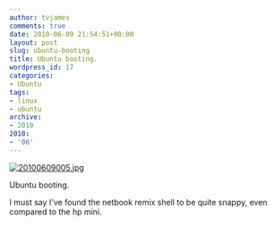 ```yaml
---
author: tvjames
comments: true
date: 2010-06-09 21:54:51+00:00
layout: post
slug: ubuntu-booting
title: Ubuntu booting.
wordpress_id: 17
categories:
- Ubuntu
tags:
- linux
- ubuntu
archive: 
- 2010
2010:
- '06'
---
```


[![20100609005.jpg](/content/posts/images/20100609005_zps27deac89.jpg)](/content/posts/images/20100609005_zps27deac89.jpg "photo 20100609005_zps27deac89.jpg")

Ubuntu booting.

I must say I've found the netbook remix shell to be quite snappy, even compared to the hp mini.
